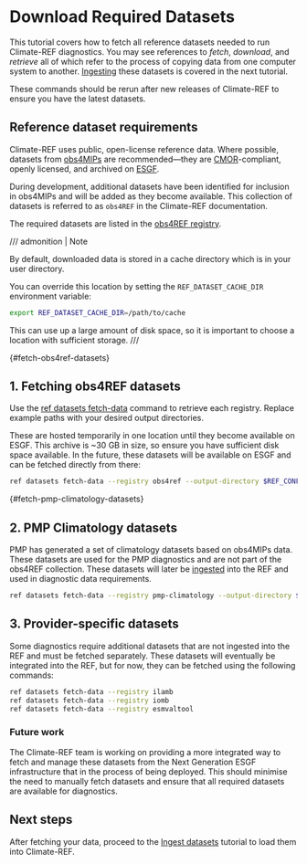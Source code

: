# Download Required Datasets

This tutorial covers how to fetch all reference datasets needed to run Climate-REF diagnostics. You may see references to *fetch*, *download*, and *retrieve* all of which refer to the process of copying data from one computer system to another. [Ingesting](../nutshell.md) these datasets is covered in the next tutorial.

These commands should be rerun after new releases of Climate-REF to ensure you have the latest datasets.

## Reference dataset requirements

Climate-REF uses public, open-license reference data.
Where possible, datasets from [obs4MIPs](https://pcmdi.github.io/obs4MIPs/) are recommended—they are [CMOR](https://github.com/PCMDI/cmor)-compliant, openly licensed, and archived on [ESGF](https://esgf-node.ornl.gov/search).

During development, additional datasets have been identified for inclusion in obs4MIPs and will be added as they become available.
This collection of datasets is referred to as `obs4REF` in the Climate-REF documentation.

The required datasets are listed in the [obs4REF registry](https://github.com/Climate-REF/climate-ref/blob/main/packages/climate-ref/src/climate_ref/dataset_registry/obs4ref_reference.txt).


/// admonition | Note

By default, downloaded data is stored in a cache directory which is in your user directory.

You can override this location by setting the `REF_DATASET_CACHE_DIR` environment variable:

```bash
export REF_DATASET_CACHE_DIR=/path/to/cache
```

This can use up a large amount of disk space, so it is important to choose a location with sufficient storage.
///

[](){#fetch-obs4ref-datasets}
## 1. Fetching obs4REF datasets

Use the [ref datasets fetch-data](../cli.md#fetch-data) command to retrieve each registry.
Replace example paths with your desired output directories.

These are hosted temporarily in one location until they become available on ESGF.
This archive is ~30 GB in size, so ensure you have sufficient disk space available.
In the future, these datasets will be available on ESGF and can be fetched directly from there:

```bash
ref datasets fetch-data --registry obs4ref --output-directory $REF_CONFIGURATION/datasets/obs4ref
```

[](){#fetch-pmp-climatology-datasets}
## 2. PMP Climatology datasets

PMP has generated a set of climatology datasets based on obs4MIPs data.
These datasets are used for the PMP diagnostics and are not part of the obs4REF collection.
These datasets will later be [ingested](../nutshell.md) into the REF and used in diagnostic data requirements.

```bash
ref datasets fetch-data --registry pmp-climatology --output-directory $REF_CONFIGURATION/datasets/pmp-climatology
```

## 3. Provider-specific datasets

Some diagnostics require additional datasets that are not ingested into the REF and must be fetched separately.
These datasets will eventually be integrated into the REF, but for now, they can be fetched using the following commands:


```bash
ref datasets fetch-data --registry ilamb
ref datasets fetch-data --registry iomb
ref datasets fetch-data --registry esmvaltool
```

### Future work

The Climate-REF team is working on providing a more integrated way to fetch and manage these datasets from the Next Generation ESGF infrastructure that in the process of being deployed.
This should minimise the need to manually fetch datasets and ensure that all required datasets are available for diagnostics.


## Next steps

After fetching your data, proceed to the [Ingest datasets](03-ingest.md) tutorial to load them into Climate-REF.
